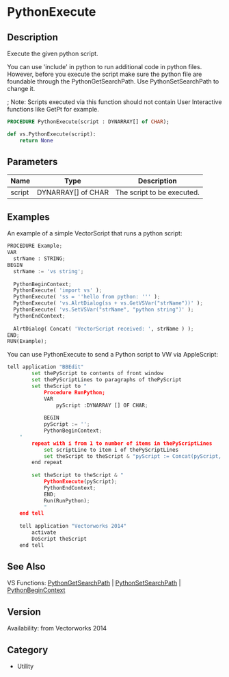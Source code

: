 # PythonExecute

## Description
Execute the given python script.

You can use 'include' in python to run additional code in python files. However, before you execute the script make sure the python file are foundable through the PythonGetSearchPath. Use PythonSetSearchPath to change it.

; Note: Scripts executed via this function should not contain User Interactive functions like GetPt for example.

```pascal
PROCEDURE PythonExecute(script : DYNARRAY[] of CHAR);
```

```python
def vs.PythonExecute(script):
    return None
```

## Parameters
|Name|Type|Description|
|---|---|---|
|script|DYNARRAY[] of CHAR|The script to be executed.|

## Examples
An example of a simple VectorScript that runs a python script:
```python
PROCEDURE Example;
VAR
  strName : STRING;
BEGIN
  strName := 'vs string';
  
  PythonBeginContext;
  PythonExecute( 'import vs' );
  PythonExecute( 'ss = ''hello from python: ''' );
  PythonExecute( 'vs.AlrtDialog(ss + vs.GetVSVar("strName"))' );
  PythonExecute( 'vs.SetVSVar("strName", "python string")' );
  PythonEndContext;
  
  AlrtDialog( Concat( 'VectorScript received: ', strName ) );
END;
RUN(Example);
```
You can use PythonExecute to send a Python script to VW via AppleScript:
```python
tell application "BBEdit"
        set thePyScript to contents of front window
        set thePyScriptLines to paragraphs of thePyScript
        set theScript to "
            Procedure RunPython;
            VAR
                pyScript :DYNARRAY [] OF CHAR;
       
            BEGIN
            pyScript := '';
            PythonBeginContext;
    "
        repeat with i from 1 to number of items in thePyScriptLines
            set scriptLine to item i of thePyScriptLines
            set theScript to theScript & "pyScript := Concat(pyScript, '" & scriptLine & "', '" & return & "');" & return
        end repeat
    
        set theScript to theScript & "
            PythonExecute(pyScript);
            PythonEndContext;
            END;
            Run(RunPython);
            "
    end tell
    
    tell application "Vectorworks 2014"
        activate
        DoScript theScript
    end tell
```

## See Also
VS Functions:
[PythonGetSearchPath](PythonGetSearchPath.md) 
| [PythonSetSearchPath](PythonSetSearchPath.md) 
| [PythonBeginContext](PythonBeginContext.md)

## Version
Availability: from Vectorworks 2014

## Category
* Utility

